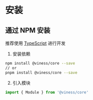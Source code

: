 # 安装

## 通过 NPM 安装

推荐使用 [TypeScript](https://www.typescriptlang.org/) 进行开发

1. 安装依赖

```bash
npm install @viness/core --save
// or
pnpm install @viness/core --save
```

2. 引入模块

```ts
import { Module } from '@viness/core'
```
